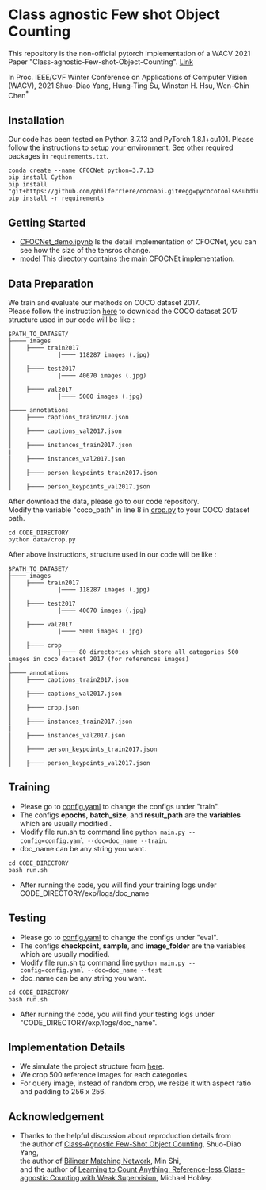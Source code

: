 # Class agnostic Few shot Object Counting

This repository is the non-official pytorch implementation of a WACV 2021 Paper "Class-agnostic-Few-shot-Object-Counting". [Link](https://openaccess.thecvf.com/content/WACV2021/papers/Yang_Class-Agnostic_Few-Shot_Object_Counting_WACV_2021_paper.pdf)

In Proc. IEEE/CVF Winter Conference on Applications of Computer Vision (WACV), 2021
Shuo-Diao Yang, Hung-Ting Su, Winston H. Hsu, Wen-Chin Chen<sup>*</sup>

## Installation
Our code has been tested on Python 3.7.13 and PyTorch 1.8.1+cu101. Please follow the instructions to setup your environment. See other required packages in `requirements.txt`.
````
conda create --name CFOCNet python=3.7.13
pip install Cython
pip install "git+https://github.com/philferriere/cocoapi.git#egg=pycocotools&subdirectory=PythonAPI"
pip install -r requirements
````

## Getting Started
* [CFOCNet_demo.ipynb](CFOCNet_demo.ipynb) Is the detail implementation of CFOCNet, you can see how the size of the tensros change.
* [model](model) This directory contains the main CFOCNEt implementation.

## Data Preparation
We train and evaluate our methods on COCO dataset 2017. </br>
Please follow the instruction [here](https://gist.github.com/mkocabas/a6177fc00315403d31572e17700d7fd9) to download the COCO dataset 2017 </br>
structure used in our code will be like : </br>
````
$PATH_TO_DATASET/
├──── images
│    ├──── train2017
│             |──── 118287 images (.jpg)
│
│    ├──── test2017
│             |──── 40670 images (.jpg)
│
│    ├──── val2017
│             |──── 5000 images (.jpg)
│
├──── annotations
│    ├──── captions_train2017.json
│
│    ├──── captions_val2017.json
│
│    ├──── instances_train2017.json
|
│    ├──── instances_val2017.json
│
│    ├──── person_keypoints_train2017.json
│
│    ├──── person_keypoints_val2017.json
````
After download the data, please go to our code repository. </br>
Modify the variable "coco_path" in line 8  in [crop.py](data/crop.py) to your COCO dataset path.
````
cd CODE_DIRECTORY
python data/crop.py
````
After above instructions, structure used in our code will be like : </br>
````
$PATH_TO_DATASET/
├──── images
│    ├──── train2017
│             |──── 118287 images (.jpg)
│
│    ├──── test2017
│             |──── 40670 images (.jpg)
│
│    ├──── val2017
│             |──── 5000 images (.jpg)
│
│    ├──── crop
│             |──── 80 directories which store all categories 500 images in coco dataset 2017 (for references images)
│
├──── annotations
│    ├──── captions_train2017.json
│
│    ├──── captions_val2017.json
│
│    ├──── crop.json
│
│    ├──── instances_train2017.json
|
│    ├──── instances_val2017.json
│
│    ├──── person_keypoints_train2017.json
│
│    ├──── person_keypoints_val2017.json

````

## Training
* Please go to [config.yaml](configs/config.yaml) to change the configs under "train". </br>
* The configs **epochs**, **batch_size**, and **result_path** are the **variables** which are usually modified .</br>
* Modify file run.sh to command line ```python main.py --config=config.yaml --doc=doc_name --train```.
* doc_name can be any string you want.
````
cd CODE_DIRECTORY
bash run.sh
````
* After running the code, you will find your training logs under CODE_DIRECTORY/exp/logs/doc_name

## Testing
* Please go to [config.yaml](configs/config.yaml) to change the configs under "eval". </br>
* The configs **checkpoint**, **sample**, and **image_folder** are the variables which are usually modified. </br>
* Modify file run.sh to command line ```python main.py --config=config.yaml --doc=doc_name --test```
* doc_name can be any string you want.
````
cd CODE_DIRECTORY
bash run.sh
````
* After running the code, you will find your testing logs under "CODE_DIRECTORY/exp/logs/doc_name".

## Implementation Details
* We simulate the project structure from [here](https://github.com/ermongroup/ncsnv2).
* We crop 500 reference images for each categories.
* For query image, instead of random crop, we resize it with aspect ratio and padding to 256 x 256.

## Acknowledgement
* Thanks to the helpful discussion about reproduction details from </br>
the author of [Class-Agnostic Few-Shot Object Counting](https://openaccess.thecvf.com/content/WACV2021/html/Yang_Class-Agnostic_Few-Shot_Object_Counting_WACV_2021_paper.html), Shuo-Diao Yang, </br>
the author of [Bilinear Matching Network](https://arxiv.org/abs/2203.08354), Min Shi, </br>
and the author of [Learning to Count Anything: Reference-less Class-agnostic Counting with Weak Supervision](https://arxiv.org/abs/2205.10203), Michael Hobley. </br>
